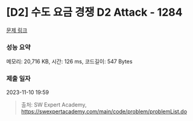 # [D2] 수도 요금 경쟁 D2 Attack - 1284 

[문제 링크](https://swexpertacademy.com/main/code/problem/problemDetail.do?contestProbId=AV189xUaI8UCFAZN) 

### 성능 요약

메모리: 20,716 KB, 시간: 126 ms, 코드길이: 547 Bytes

### 제출 일자

2023-11-10 19:59



> 출처: SW Expert Academy, https://swexpertacademy.com/main/code/problem/problemList.do